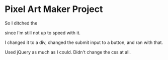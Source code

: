 # Pixel Art Maker Project

So I ditched the *<form>* since I'm still not up to speed with it. 
  
I changed it to a div, changed the submit input to a button, and ran with that. 
  
Used jQuery as much as I could. Didn't change the css at all. 
